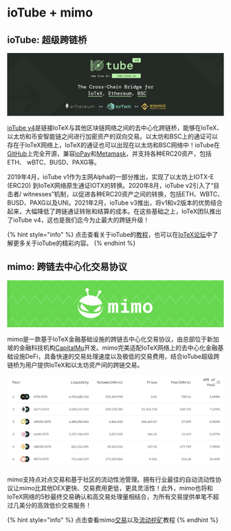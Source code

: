 # ioTube + mimo

## ioTube: 超级跨链桥

![](../.gitbook/assets/image%20%2832%29.png)

[ioTube v4](http://tube.iotex.io/)是链接IoTeX与其他区块链网络之间的去中心化跨链桥，能够在IoTeX、以太坊和币安智能链之间进行加密资产的双向交易。以太坊和BSC上的通证可以存在于IoTeX网络上，IoTeX的通证也可以出现在以太坊和BSC网络中！ioTube在[GitHub](https://github.com/iotubeproject/ioTube)上完全开源，兼容[ioPay](https://iopay-wallet.iotex.io/)和[Metamask](https://metamask.io/)，并支持各种ERC20资产，包括ETH、 wBTC、BUSD、PAXG等。

2019年4月，ioTube v1作为主网Alpha的一部分推出，实现了以太坊上IOTX-E \(ERC20\) 到IoTeX网络原生通证IOTX的转换。2020年8月，ioTube v2引入了“目击者/ witnesses”机制，以促进各种ERC20资产之间的转换，包括ETH、WBTC、BUSD、PAXG以及UNI。2021年2月，ioTube v3推出，将v1和v2版本的优势结合起来，大幅降低了跨链通证转账和结算的成本。在这些基础之上，IoTeX团队推出了ioTube v4，这也是我们迄今为止最大的跨链升级！

{% hint style="info" %}
点击查看关于ioTube的[教程](https://community.iotex.io/t/iotube-tutorial-cross-transfer-tokens-between-ethereum-and-iotex/1452)，也可以在[IoTeX论坛](https://community.iotex.io/t/iotube-v4-cross-chain-bridge-for-iotex-ethereum-and-binance-smart-chain/2001)中了解更多关于ioTube的精彩内容。
{% endhint %}

## mimo: 跨链去中心化交易协议

![](../.gitbook/assets/image%20%2841%29.png)

mimo是一款基于IoTeX金融基础设施的跨链去中心化交易协议，由总部位于新加坡的金融科技机构[CapitalMu](https://mimo.finance/about)开发。mimo完美适配IoTeX网络上的去中心化金融基础设施DeFi，具备快速的交易处理速度以及极低的交易费用，结合ioTube超级跨链桥为用户提供IoTeX和以太坊资产间的跨链交易。

![](../.gitbook/assets/image%20%2849%29.png)

mimo支持点对点交易和基于社区的流动性池管理。拥有行业最佳的自动流动性协议让mimo比其他DEX更快、交易费用更低，更具灵活性！此外，mimo也将和IoTeX网络的5秒最终交易确认和高交易处理量相结合，为所有交易提供单笔不超过几美分的高效低价交易服务！

{% hint style="info" %}
点击查看mimo[交易](https://community.iotex.io/t/mimo-trading-on-mimo-step-by-step-instructions/1524)以及[流动挖矿](https://community.iotex.io/t/mimo-managing-liquidity-pools-step-by-step-instructions/1523)教程
{% endhint %}

